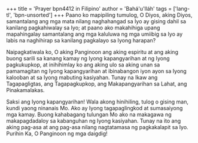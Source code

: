 +++
title = 'Prayer bpn4412 in Filipino'
author = 'Bahá'u'lláh'
tags = ['lang-tl', 'bpn-unsorted']
+++
Paano ko mapipiling tumulog, O Diyos, aking Diyos, samantalang ang mga mata nilang naghahangad sa Iyo ay gising dahil sa kanilang pagkahiwalay sa Iyo; at paano ako makahihiga upang mapahingalay samantalang ang mga kaluluwa ng mga umiibig sa Iyo ay labis na naghihirap sa kanilang pagkalayo sa Iyong harapan?

Naipagkatiwala ko, O aking Pangi­noon ang aking espiritu at ang aking buong sarili sa kanang kamay ng Iyong kapangyarihan at ng Iyong pagkukupkop, at inihihimlay ko ang aking ulo sa aking unan sa pamamagitan ng Iyong kapangyarihan at ibinabangon iyon ayon sa Iyong kalooban at sa Iyong mabuting kasiyahan. Tunay na Ikaw ang Tagapagligtas, ang Tagapagkupkop, ang Makapangyarihan sa Lahat, ang Pinakamalakas.

Saksi ang Iyong kapangyarihan! Wala akong hinihiling, tulog o gising man, kundi yaong ninanais Mo. Ako ay Iyong tagapaglingkod at sumasaiyong mga kamay. Buong kahabagang tulungan Mo ako na makagawa ng makapagdadaloy sa kabanguhan ng Iyong kasiyahan. Tunay na ito ang aking pag-asa at ang pag-asa nilang nagtatamasa ng pagkakalapit sa Iyo. Purihin Ka, O Panginoon ng mga daigdig!
